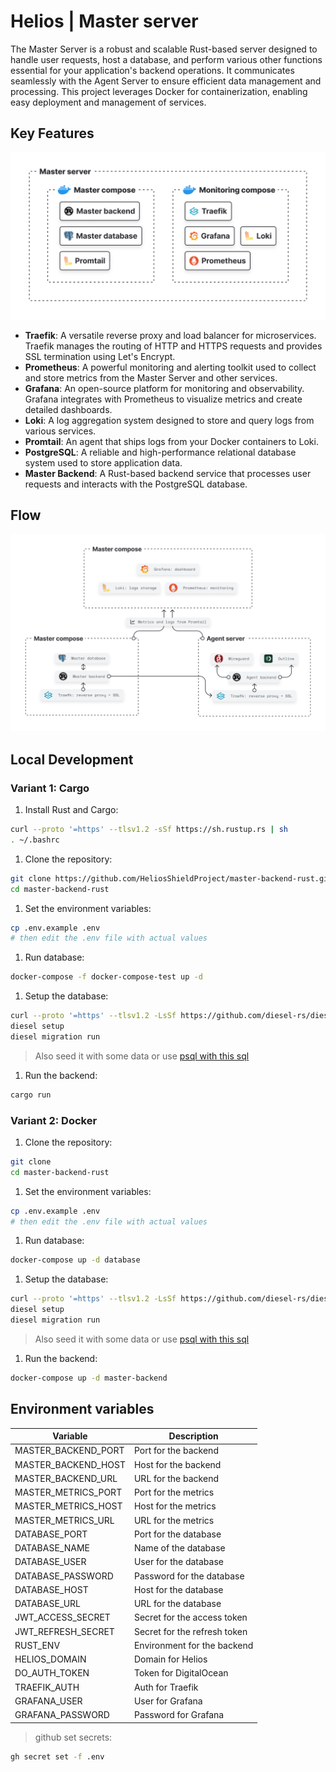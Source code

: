# Helios | Master server

The Master Server is a robust and scalable Rust-based server designed to handle user requests, host a database, and perform various other functions essential for your application's backend operations. It communicates seamlessly with the Agent Server to ensure efficient data management and processing. This project leverages Docker for containerization, enabling easy deployment and management of services.

## Key Features

![image](readme/docker_master_server.png)

* **Traefik**: A versatile reverse proxy and load balancer for microservices. Traefik manages the routing of HTTP and HTTPS requests and provides SSL termination using Let's Encrypt.
* **Prometheus**: A powerful monitoring and alerting toolkit used to collect and store metrics from the Master Server and other services.
* **Grafana**: An open-source platform for monitoring and observability. Grafana integrates with Prometheus to visualize metrics and create detailed dashboards.
* **Loki**: A log aggregation system designed to store and query logs from various services.
* **Promtail**: An agent that ships logs from your Docker containers to Loki.
* **PostgreSQL**: A reliable and high-performance relational database system used to store application data.
* **Master Backend**: A Rust-based backend service that processes user requests and interacts with the PostgreSQL database.

## Flow

![image](readme/flow_architecture.png)

## Local Development

### Variant 1: Cargo

1. Install Rust and Cargo:

```bash
curl --proto '=https' --tlsv1.2 -sSf https://sh.rustup.rs | sh
. ~/.bashrc
```

1. Clone the repository:

```bash
git clone https://github.com/HeliosShieldProject/master-backend-rust.git
cd master-backend-rust
```

1. Set the environment variables:

```bash
cp .env.example .env
# then edit the .env file with actual values
```

1. Run database:

```bash
docker-compose -f docker-compose-test up -d
```

1. Setup the database:

```bash
curl --proto '=https' --tlsv1.2 -LsSf https://github.com/diesel-rs/diesel/releases/download/v2.2.1/diesel_cli-installer.sh | sh
diesel setup
diesel migration run
```

> Also seed it with some data or use [psql with this sql](src/tests/e2e/sql/seed.sql)

1. Run the backend:

```bash
cargo run
```

### Variant 2: Docker

1. Clone the repository:

```bash
git clone
cd master-backend-rust
```

1. Set the environment variables:

```bash
cp .env.example .env
# then edit the .env file with actual values
```

1. Run database:

```bash
docker-compose up -d database
```

1. Setup the database:

```bash
curl --proto '=https' --tlsv1.2 -LsSf https://github.com/diesel-rs/diesel/releases/download/v2.2.1/diesel_cli-installer.sh | sh
diesel setup
diesel migration run
```

> Also seed it with some data or use [psql with this sql](src/tests/e2e/sql/seed.sql)

1. Run the backend:

```bash
docker-compose up -d master-backend
```

## Environment variables

| Variable | Description |
|----------|-------------|
| MASTER_BACKEND_PORT | Port for the backend |
| MASTER_BACKEND_HOST | Host for the backend |
| MASTER_BACKEND_URL | URL for the backend |
| MASTER_METRICS_PORT | Port for the metrics |
| MASTER_METRICS_HOST | Host for the metrics |
| MASTER_METRICS_URL | URL for the metrics |
| DATABASE_PORT | Port for the database |
| DATABASE_NAME | Name of the database |
| DATABASE_USER | User for the database |
| DATABASE_PASSWORD | Password for the database |
| DATABASE_HOST | Host for the database |
| DATABASE_URL | URL for the database |
| JWT_ACCESS_SECRET | Secret for the access token |
| JWT_REFRESH_SECRET | Secret for the refresh token |
| RUST_ENV | Environment for the backend |
| HELIOS_DOMAIN | Domain for Helios |
| DO_AUTH_TOKEN | Token for DigitalOcean |
| TRAEFIK_AUTH | Auth for Traefik |
| GRAFANA_USER | User for Grafana |
| GRAFANA_PASSWORD | Password for Grafana |

> github set secrets:

```bash
gh secret set -f .env
```

